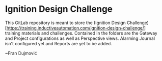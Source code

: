 # Ignition Design Challenge

This GitLab repository is meant to store the (Ignition Design Challenge)[https://training.inductiveautomation.com/ignition-design-challenge/] training materials and challenges. Contained in the folders are the Gateway and Project configurations as well as Perspective views. Alarming Journal isn't configured yet and Reports are yet to be added.

~Fran Dujmović